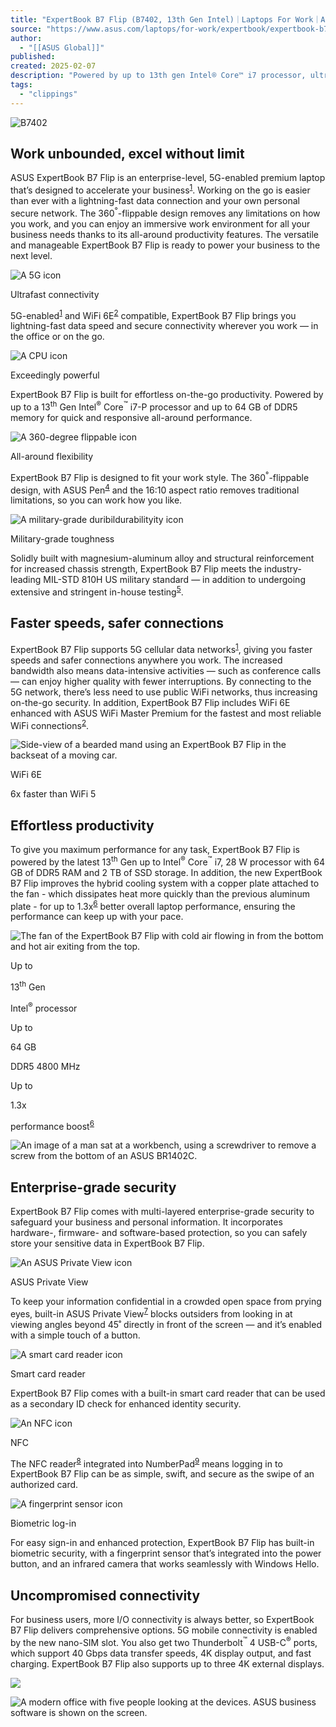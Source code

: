 ```yaml
---
title: "ExpertBook B7 Flip (B7402, 13th Gen Intel)｜Laptops For Work｜ASUS Global"
source: "https://www.asus.com/laptops/for-work/expertbook/expertbook-b7-flip-b7402-13th-gen-intel/"
author:
  - "[[ASUS Global]]"
published:
created: 2025-02-07
description: "Powered by up to 13th gen Intel® Core™ i7 processor, ultrafast 5G and WiFi 6E support, benefits from enterprise-grade security with enhanced identity check option for robust protection"
tags:
  - "clippings"
---
```

![B7402](https://www.asus.com/yH5BAEAAAAALAAAAAABAAEAAAIBRAA7)

## Work unbounded, excel without limit

ASUS ExpertBook B7 Flip is an enterprise-level, 5G-enabled premium laptop that’s designed to accelerate your business<sup class="footnote-num"><a href="https://www.asus.com/laptops/for-work/expertbook/expertbook-b7-flip-b7402-13th-gen-intel/#footnote-1" aria-label="Footnote 1">1</a></sup>. Working on the go is easier than ever with a lightning-fast data connection and your own personal secure network. The 360<sup class="sign-deg">°</sup>\-flippable design removes any limitations on how you work, and you can enjoy an immersive work environment for all your business needs thanks to its all-around productivity features. The versatile and manageable ExpertBook B7 Flip is ready to power your business to the next level.

![A 5G icon ](https://www.asus.com/yH5BAEAAAAALAAAAAABAAEAAAIBRAA7)

Ultrafast connectivity

5G-enabled<sup class="footnote-num"><a href="https://www.asus.com/laptops/for-work/expertbook/expertbook-b7-flip-b7402-13th-gen-intel/#footnote-1" aria-label="Footnote 1">1</a></sup> and WiFi 6E<sup class="footnote-num"><a href="https://www.asus.com/laptops/for-work/expertbook/expertbook-b7-flip-b7402-13th-gen-intel/#footnote-2" aria-label="Footnote 2">2</a></sup> compatible, ExpertBook B7 Flip brings you lightning-fast data speed and secure connectivity wherever you work — in the office or on the go.

![A CPU icon ](https://www.asus.com/yH5BAEAAAAALAAAAAABAAEAAAIBRAA7)

Exceedingly powerful

ExpertBook B7 Flip is built for effortless on-the-go productivity. Powered by up to a 13<sup class="sign-th">th</sup> Gen Intel<sup class="sign-cr">®</sup> Core<sup class="sign-tm">™</sup> i7-P processor and up to 64 GB of DDR5 memory for quick and responsive all-around performance. ​

![A 360-degree flippable icon ](https://www.asus.com/yH5BAEAAAAALAAAAAABAAEAAAIBRAA7)

All-around flexibility

ExpertBook B7 Flip is designed to fit your work style. The 360<sup class="sign-deg">°</sup>\-flippable design, with ASUS Pen<sup class="footnote-num"><a href="https://www.asus.com/laptops/for-work/expertbook/expertbook-b7-flip-b7402-13th-gen-intel/#footnote-4" aria-label="Footnote 4">4</a></sup> and the 16:10 aspect ratio removes traditional limitations, so you can work how you like.

![A military-grade duribildurabilityity icon ](https://www.asus.com/yH5BAEAAAAALAAAAAABAAEAAAIBRAA7)

Military-grade toughness

Solidly built with magnesium-aluminum alloy and structural reinforcement for increased chassis strength, ExpertBook B7 Flip meets the industry-leading MIL-STD 810H US military standard — in addition to undergoing extensive and stringent in-house testing<sup class="footnote-num"><a href="https://www.asus.com/laptops/for-work/expertbook/expertbook-b7-flip-b7402-13th-gen-intel/#footnote-5" aria-label="Footnote 5">5</a></sup>. ​

## Faster speeds, safer connections

ExpertBook B7 Flip supports 5G cellular data networks<sup class="footnote-num"><a href="https://www.asus.com/laptops/for-work/expertbook/expertbook-b7-flip-b7402-13th-gen-intel/#footnote-1" aria-label="Footnote 1">1</a></sup>, giving you faster speeds and safer connections anywhere you work. The increased bandwidth also means data-intensive activities — such as conference calls — can enjoy higher quality with fewer interruptions. By connecting to the 5G network, there’s less need to use public WiFi networks, thus increasing on-the-go security. In addition, ExpertBook B7 Flip includes WiFi 6E enhanced with ASUS WiFi Master Premium for the fastest and most reliable WiFi connections<sup class="footnote-num"><a href="https://www.asus.com/laptops/for-work/expertbook/expertbook-b7-flip-b7402-13th-gen-intel/#footnote-2" aria-label="Footnote 2">2</a></sup>.

  ![Side-view of a bearded mand using an ExpertBook B7 Flip in the backseat of a moving car. ](https://dlcdnwebimgs.asus.com/files/media/95f4fafd-0c1b-4e20-ab51-c7aaa4f24938/v1/features/images/large/1x/s3/main_small.jpg)

WiFi 6E

6x faster than WiFi 5

## Effortless productivity

To give you maximum performance for any task, ExpertBook B7 Flip is powered by the latest 13<sup class="sign-th">th</sup> Gen up to Intel<sup class="sign-cr">®</sup> Core<sup class="sign-tm">™</sup> i7, 28 W processor with 64 GB of DDR5 RAM and 2 TB of SSD storage. In addition, the new ExpertBook B7 Flip improves the hybrid cooling system with a copper plate attached to the fan - which dissipates heat more quickly than the previous aluminum plate - for up to 1.3x<sup class="footnote-num"><a href="https://www.asus.com/laptops/for-work/expertbook/expertbook-b7-flip-b7402-13th-gen-intel/#footnote-6" aria-label="Footnote 6">6</a></sup> better overall laptop performance, ensuring the performance can keep up with your pace.

  ![The fan of the ExpertBook B7 Flip with cold air flowing in from the bottom and hot air exiting from the top. ](https://dlcdnwebimgs.asus.com/files/media/95f4fafd-0c1b-4e20-ab51-c7aaa4f24938/v1/features/images/large/1x/s4/main_small.jpg)

Up to

13<sup class="sign-th">th</sup> Gen

Intel<sup class="sign-cr">®</sup> processor

Up to

64 GB

DDR5 4800 MHz

Up to

1.3x

performance boost<sup class="footnote-num"><a href="https://www.asus.com/laptops/for-work/expertbook/expertbook-b7-flip-b7402-13th-gen-intel/#footnote-6" aria-label="Footnote 6">6</a></sup>

![An image of a man sat at a workbench, using a screwdriver to remove a screw from the bottom of an ASUS BR1402C. ](https://www.asus.com/yH5BAEAAAAALAAAAAABAAEAAAIBRAA7)

## Enterprise-grade security

ExpertBook B7 Flip comes with multi-layered enterprise-grade security to safeguard your business and personal information. It incorporates hardware-, firmware- and software-based protection, so you can safely store your sensitive data in ExpertBook B7 Flip.

![An ASUS Private View icon ](https://www.asus.com/yH5BAEAAAAALAAAAAABAAEAAAIBRAA7)

ASUS Private View

To keep your information confidential in a crowded open space from prying eyes, built-in ASUS Private View<sup class="footnote-num"><a href="https://www.asus.com/laptops/for-work/expertbook/expertbook-b7-flip-b7402-13th-gen-intel/#footnote-7" aria-label="Footnote 7">7</a></sup> blocks outsiders from looking in at viewing angles beyond 45˚ directly in front of the screen — and it’s enabled with a simple touch of a button.

![A smart card reader icon ](https://www.asus.com/yH5BAEAAAAALAAAAAABAAEAAAIBRAA7)

Smart card reader

ExpertBook B7 Flip comes with a built-in smart card reader that can be used as a secondary ID check for enhanced identity security. ​

![An NFC icon ](https://www.asus.com/yH5BAEAAAAALAAAAAABAAEAAAIBRAA7)

NFC

The NFC reader<sup class="footnote-num"><a href="https://www.asus.com/laptops/for-work/expertbook/expertbook-b7-flip-b7402-13th-gen-intel/#footnote-8" aria-label="Footnote 8">8</a></sup> integrated into NumberPad<sup class="footnote-num"><a href="https://www.asus.com/laptops/for-work/expertbook/expertbook-b7-flip-b7402-13th-gen-intel/#footnote-9" aria-label="Footnote 9">9</a></sup> means logging in to ExpertBook B7 Flip can be as simple, swift, and secure as the swipe of an authorized card.

![A fingerprint sensor icon ](https://www.asus.com/yH5BAEAAAAALAAAAAABAAEAAAIBRAA7)

Biometric log-in

For easy sign-in and enhanced protection, ExpertBook B7 Flip has built-in biometric security, with a fingerprint sensor that’s integrated into the power button, and an infrared camera that works seamlessly with Windows Hello. ​

## Uncompromised connectivity

For business users, more I/O connectivity is always better, so ExpertBook B7 Flip delivers comprehensive options. 5G mobile connectivity is enabled by the new nano-SIM slot. You also get two Thunderbolt<sup class="sign-tm">™</sup> 4 USB-C<sup class="sign-cr">®</sup> ports, which support 40 Gbps data transfer speeds, 4K display output, and fast charging. ExpertBook B7 Flip also supports up to three 4K external displays.

![](https://www.asus.com/yH5BAEAAAAALAAAAAABAAEAAAIBRAA7)

![A modern office with five people looking at the devices. ASUS business software is shown on the screen. ](https://www.asus.com/yH5BAEAAAAALAAAAAABAAEAAAIBRAA7)